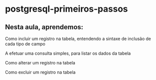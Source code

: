 # postgresql-primeiros-passos

## Nesta aula, aprendemos:

Como incluir um registro na tabela, entendendo a sintaxe de inclusão de cada tipo de campo

A efetuar uma consulta simples, para listar os dados da tabela

Como alterar um registro na tabela

Como excluir um registro na tabela
